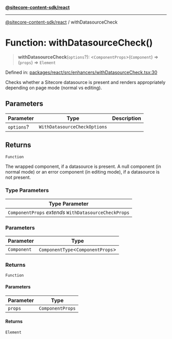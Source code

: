 [**@sitecore-content-sdk/react**](../README.md)

***

[@sitecore-content-sdk/react](../README.md) / withDatasourceCheck

# Function: withDatasourceCheck()

> **withDatasourceCheck**(`options`?): \<`ComponentProps`\>(`Component`) => (`props`) => `Element`

Defined in: [packages/react/src/enhancers/withDatasourceCheck.tsx:30](https://github.com/Sitecore/xmc-jss-dev/blob/7a47a67fd74bc6693c5676ead90b40a2c3227877/packages/react/src/enhancers/withDatasourceCheck.tsx#L30)

Checks whether a Sitecore datasource is present and renders appropriately depending on page mode (normal vs editing).

## Parameters

| Parameter | Type | Description |
| ------ | ------ | ------ |
| `options`? | `WithDatasourceCheckOptions` |  |

## Returns

`Function`

The wrapped component, if a datasource is present.
 A null component (in normal mode) or an error component (in editing mode), if a datasource is not present.

### Type Parameters

| Type Parameter |
| ------ |
| `ComponentProps` *extends* `WithDatasourceCheckProps` |

### Parameters

| Parameter | Type |
| ------ | ------ |
| `Component` | `ComponentType`\<`ComponentProps`\> |

### Returns

`Function`

#### Parameters

| Parameter | Type |
| ------ | ------ |
| `props` | `ComponentProps` |

#### Returns

`Element`
